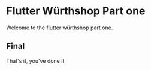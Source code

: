 # Flutter Würthshop Part one

Welcome to the flutter würthshop part one.

## Final

That's it, you've done it